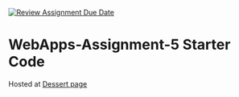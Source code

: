 [![Review Assignment Due Date](https://classroom.github.com/assets/deadline-readme-button-22041afd0340ce965d47ae6ef1cefeee28c7c493a6346c4f15d667ab976d596c.svg)](https://classroom.github.com/a/Fgj5xuSQ)
# WebApps-Assignment-5 Starter Code
Hosted at [Dessert page](https://44-563-webapps-f24.github.io/44563-webapps-f24-assignment5-pages-0-lalit/desserts.html)
